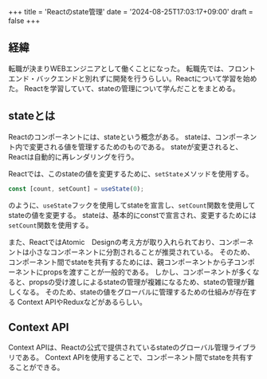 +++
title = 'Reactのstate管理'
date = '2024-08-25T17:03:17+09:00'
draft = false
+++

## 経緯

転職が決まりWEBエンジニアとして働くことになった。
転職先では、フロントエンド・バックエンドと別れずに開発を行うらしい。Reactについて学習を始めた。
Reactを学習していて、stateの管理について学んだことをまとめる。

## stateとは

Reactのコンポーネントには、stateという概念がある。
stateは、コンポーネント内で変更される値を管理するためのものである。
stateが変更されると、Reactは自動的に再レンダリングを行う。

Reactでは、このstateの値を変更するために、`setState`メソッドを使用する。

```javascript
const [count, setCount] = useState(0);
```

のように、`useState`フックを使用してstateを宣言し、`setCount`関数を使用してstateの値を変更する。
stateは、基本的にconstで宣言され、変更するためには`setCount`関数を使用する。

また、ReactではAtomic　Designの考え方が取り入れられており、コンポーネントは小さなコンポーネントに分割されることが推奨されている。
そのため、コンポーネント間でstateを共有するためには、親コンポーネントから子コンポーネントにpropsを渡すことが一般的である。
しかし、コンポーネントが多くなると、propsの受け渡しによるstateの管理が複雑になるため、stateの管理が難しくなる。
そのため、stateの値をグローバルに管理するための仕組みが存在する
Context APIやReduxなどがあるらしい。

## Context API

Context APIは、Reactの公式で提供されているstateのグローバル管理ライブラリである。
Context APIを使用することで、コンポーネント間でstateを共有することができる。
